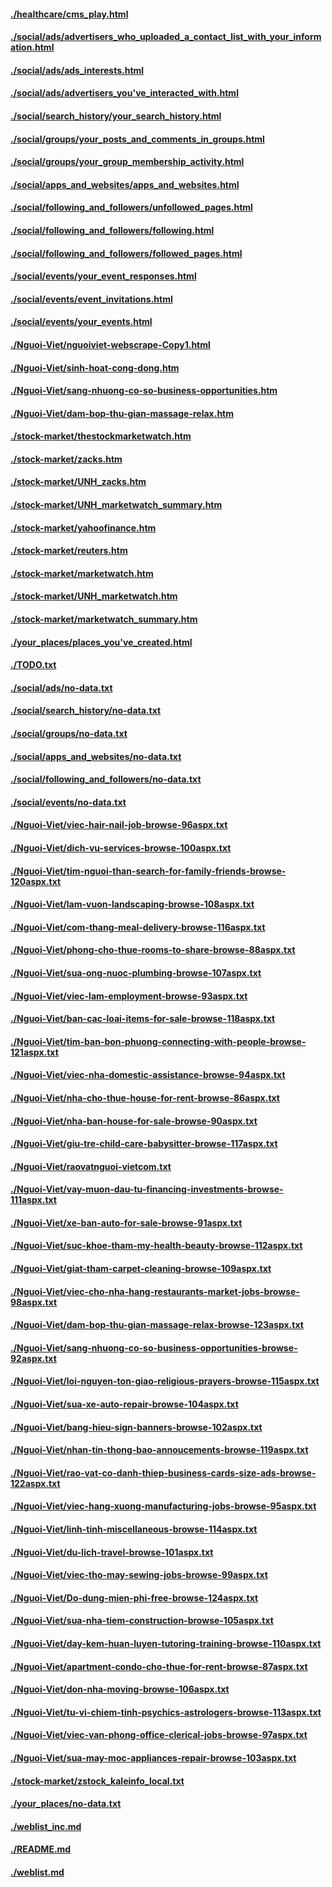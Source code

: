 #### [./healthcare/cms_play.html](./healthcare/cms_play.html)
#### [./social/ads/advertisers_who_uploaded_a_contact_list_with_your_information.html](./social/ads/advertisers_who_uploaded_a_contact_list_with_your_information.html)
#### [./social/ads/ads_interests.html](./social/ads/ads_interests.html)
#### [./social/ads/advertisers_you've_interacted_with.html](./social/ads/advertisers_you've_interacted_with.html)
#### [./social/search_history/your_search_history.html](./social/search_history/your_search_history.html)
#### [./social/groups/your_posts_and_comments_in_groups.html](./social/groups/your_posts_and_comments_in_groups.html)
#### [./social/groups/your_group_membership_activity.html](./social/groups/your_group_membership_activity.html)
#### [./social/apps_and_websites/apps_and_websites.html](./social/apps_and_websites/apps_and_websites.html)
#### [./social/following_and_followers/unfollowed_pages.html](./social/following_and_followers/unfollowed_pages.html)
#### [./social/following_and_followers/following.html](./social/following_and_followers/following.html)
#### [./social/following_and_followers/followed_pages.html](./social/following_and_followers/followed_pages.html)
#### [./social/events/your_event_responses.html](./social/events/your_event_responses.html)
#### [./social/events/event_invitations.html](./social/events/event_invitations.html)
#### [./social/events/your_events.html](./social/events/your_events.html)
#### [./Nguoi-Viet/nguoiviet-webscrape-Copy1.html](./Nguoi-Viet/nguoiviet-webscrape-Copy1.html)
#### [./Nguoi-Viet/sinh-hoat-cong-dong.htm](./Nguoi-Viet/sinh-hoat-cong-dong.htm)
#### [./Nguoi-Viet/sang-nhuong-co-so-business-opportunities.htm](./Nguoi-Viet/sang-nhuong-co-so-business-opportunities.htm)
#### [./Nguoi-Viet/dam-bop-thu-gian-massage-relax.htm](./Nguoi-Viet/dam-bop-thu-gian-massage-relax.htm)
#### [./stock-market/thestockmarketwatch.htm](./stock-market/thestockmarketwatch.htm)
#### [./stock-market/zacks.htm](./stock-market/zacks.htm)
#### [./stock-market/UNH_zacks.htm](./stock-market/UNH_zacks.htm)
#### [./stock-market/UNH_marketwatch_summary.htm](./stock-market/UNH_marketwatch_summary.htm)
#### [./stock-market/yahoofinance.htm](./stock-market/yahoofinance.htm)
#### [./stock-market/reuters.htm](./stock-market/reuters.htm)
#### [./stock-market/marketwatch.htm](./stock-market/marketwatch.htm)
#### [./stock-market/UNH_marketwatch.htm](./stock-market/UNH_marketwatch.htm)
#### [./stock-market/marketwatch_summary.htm](./stock-market/marketwatch_summary.htm)
#### [./your_places/places_you've_created.html](./your_places/places_you've_created.html)
#### [./TODO.txt](./TODO.txt)
#### [./social/ads/no-data.txt](./social/ads/no-data.txt)
#### [./social/search_history/no-data.txt](./social/search_history/no-data.txt)
#### [./social/groups/no-data.txt](./social/groups/no-data.txt)
#### [./social/apps_and_websites/no-data.txt](./social/apps_and_websites/no-data.txt)
#### [./social/following_and_followers/no-data.txt](./social/following_and_followers/no-data.txt)
#### [./social/events/no-data.txt](./social/events/no-data.txt)
#### [./Nguoi-Viet/viec-hair-nail-job-browse-96aspx.txt](./Nguoi-Viet/viec-hair-nail-job-browse-96aspx.txt)
#### [./Nguoi-Viet/dich-vu-services-browse-100aspx.txt](./Nguoi-Viet/dich-vu-services-browse-100aspx.txt)
#### [./Nguoi-Viet/tim-nguoi-than-search-for-family-friends-browse-120aspx.txt](./Nguoi-Viet/tim-nguoi-than-search-for-family-friends-browse-120aspx.txt)
#### [./Nguoi-Viet/lam-vuon-landscaping-browse-108aspx.txt](./Nguoi-Viet/lam-vuon-landscaping-browse-108aspx.txt)
#### [./Nguoi-Viet/com-thang-meal-delivery-browse-116aspx.txt](./Nguoi-Viet/com-thang-meal-delivery-browse-116aspx.txt)
#### [./Nguoi-Viet/phong-cho-thue-rooms-to-share-browse-88aspx.txt](./Nguoi-Viet/phong-cho-thue-rooms-to-share-browse-88aspx.txt)
#### [./Nguoi-Viet/sua-ong-nuoc-plumbing-browse-107aspx.txt](./Nguoi-Viet/sua-ong-nuoc-plumbing-browse-107aspx.txt)
#### [./Nguoi-Viet/viec-lam-employment-browse-93aspx.txt](./Nguoi-Viet/viec-lam-employment-browse-93aspx.txt)
#### [./Nguoi-Viet/ban-cac-loai-items-for-sale-browse-118aspx.txt](./Nguoi-Viet/ban-cac-loai-items-for-sale-browse-118aspx.txt)
#### [./Nguoi-Viet/tim-ban-bon-phuong-connecting-with-people-browse-121aspx.txt](./Nguoi-Viet/tim-ban-bon-phuong-connecting-with-people-browse-121aspx.txt)
#### [./Nguoi-Viet/viec-nha-domestic-assistance-browse-94aspx.txt](./Nguoi-Viet/viec-nha-domestic-assistance-browse-94aspx.txt)
#### [./Nguoi-Viet/nha-cho-thue-house-for-rent-browse-86aspx.txt](./Nguoi-Viet/nha-cho-thue-house-for-rent-browse-86aspx.txt)
#### [./Nguoi-Viet/nha-ban-house-for-sale-browse-90aspx.txt](./Nguoi-Viet/nha-ban-house-for-sale-browse-90aspx.txt)
#### [./Nguoi-Viet/giu-tre-child-care-babysitter-browse-117aspx.txt](./Nguoi-Viet/giu-tre-child-care-babysitter-browse-117aspx.txt)
#### [./Nguoi-Viet/raovatnguoi-vietcom.txt](./Nguoi-Viet/raovatnguoi-vietcom.txt)
#### [./Nguoi-Viet/vay-muon-dau-tu-financing-investments-browse-111aspx.txt](./Nguoi-Viet/vay-muon-dau-tu-financing-investments-browse-111aspx.txt)
#### [./Nguoi-Viet/xe-ban-auto-for-sale-browse-91aspx.txt](./Nguoi-Viet/xe-ban-auto-for-sale-browse-91aspx.txt)
#### [./Nguoi-Viet/suc-khoe-tham-my-health-beauty-browse-112aspx.txt](./Nguoi-Viet/suc-khoe-tham-my-health-beauty-browse-112aspx.txt)
#### [./Nguoi-Viet/giat-tham-carpet-cleaning-browse-109aspx.txt](./Nguoi-Viet/giat-tham-carpet-cleaning-browse-109aspx.txt)
#### [./Nguoi-Viet/viec-cho-nha-hang-restaurants-market-jobs-browse-98aspx.txt](./Nguoi-Viet/viec-cho-nha-hang-restaurants-market-jobs-browse-98aspx.txt)
#### [./Nguoi-Viet/dam-bop-thu-gian-massage-relax-browse-123aspx.txt](./Nguoi-Viet/dam-bop-thu-gian-massage-relax-browse-123aspx.txt)
#### [./Nguoi-Viet/sang-nhuong-co-so-business-opportunities-browse-92aspx.txt](./Nguoi-Viet/sang-nhuong-co-so-business-opportunities-browse-92aspx.txt)
#### [./Nguoi-Viet/loi-nguyen-ton-giao-religious-prayers-browse-115aspx.txt](./Nguoi-Viet/loi-nguyen-ton-giao-religious-prayers-browse-115aspx.txt)
#### [./Nguoi-Viet/sua-xe-auto-repair-browse-104aspx.txt](./Nguoi-Viet/sua-xe-auto-repair-browse-104aspx.txt)
#### [./Nguoi-Viet/bang-hieu-sign-banners-browse-102aspx.txt](./Nguoi-Viet/bang-hieu-sign-banners-browse-102aspx.txt)
#### [./Nguoi-Viet/nhan-tin-thong-bao-annoucements-browse-119aspx.txt](./Nguoi-Viet/nhan-tin-thong-bao-annoucements-browse-119aspx.txt)
#### [./Nguoi-Viet/rao-vat-co-danh-thiep-business-cards-size-ads-browse-122aspx.txt](./Nguoi-Viet/rao-vat-co-danh-thiep-business-cards-size-ads-browse-122aspx.txt)
#### [./Nguoi-Viet/viec-hang-xuong-manufacturing-jobs-browse-95aspx.txt](./Nguoi-Viet/viec-hang-xuong-manufacturing-jobs-browse-95aspx.txt)
#### [./Nguoi-Viet/linh-tinh-miscellaneous-browse-114aspx.txt](./Nguoi-Viet/linh-tinh-miscellaneous-browse-114aspx.txt)
#### [./Nguoi-Viet/du-lich-travel-browse-101aspx.txt](./Nguoi-Viet/du-lich-travel-browse-101aspx.txt)
#### [./Nguoi-Viet/viec-tho-may-sewing-jobs-browse-99aspx.txt](./Nguoi-Viet/viec-tho-may-sewing-jobs-browse-99aspx.txt)
#### [./Nguoi-Viet/Do-dung-mien-phi-free-browse-124aspx.txt](./Nguoi-Viet/Do-dung-mien-phi-free-browse-124aspx.txt)
#### [./Nguoi-Viet/sua-nha-tiem-construction-browse-105aspx.txt](./Nguoi-Viet/sua-nha-tiem-construction-browse-105aspx.txt)
#### [./Nguoi-Viet/day-kem-huan-luyen-tutoring-training-browse-110aspx.txt](./Nguoi-Viet/day-kem-huan-luyen-tutoring-training-browse-110aspx.txt)
#### [./Nguoi-Viet/apartment-condo-cho-thue-for-rent-browse-87aspx.txt](./Nguoi-Viet/apartment-condo-cho-thue-for-rent-browse-87aspx.txt)
#### [./Nguoi-Viet/don-nha-moving-browse-106aspx.txt](./Nguoi-Viet/don-nha-moving-browse-106aspx.txt)
#### [./Nguoi-Viet/tu-vi-chiem-tinh-psychics-astrologers-browse-113aspx.txt](./Nguoi-Viet/tu-vi-chiem-tinh-psychics-astrologers-browse-113aspx.txt)
#### [./Nguoi-Viet/viec-van-phong-office-clerical-jobs-browse-97aspx.txt](./Nguoi-Viet/viec-van-phong-office-clerical-jobs-browse-97aspx.txt)
#### [./Nguoi-Viet/sua-may-moc-appliances-repair-browse-103aspx.txt](./Nguoi-Viet/sua-may-moc-appliances-repair-browse-103aspx.txt)
#### [./stock-market/zstock_kaleinfo_local.txt](./stock-market/zstock_kaleinfo_local.txt)
#### [./your_places/no-data.txt](./your_places/no-data.txt)
#### [./weblist_inc.md](./weblist_inc.md)
#### [./README.md](./README.md)
#### [./weblist.md](./weblist.md)

